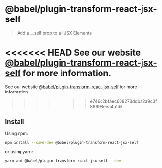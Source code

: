 # @babel/plugin-transform-react-jsx-self

> Add a __self prop to all JSX Elements

<<<<<<< HEAD
See our website [@babel/plugin-transform-react-jsx-self](https://babeljs.io/docs/en/next/babel-plugin-transform-react-jsx-self.html) for more information.
=======
See our website [@babel/plugin-transform-react-jsx-self](https://babeljs.io/docs/en/babel-plugin-transform-react-jsx-self) for more information.
>>>>>>> e746c2bfaec608273ddba2a9c3f88698eea4a1d6

## Install

Using npm:

```sh
npm install --save-dev @babel/plugin-transform-react-jsx-self
```

or using yarn:

```sh
yarn add @babel/plugin-transform-react-jsx-self --dev
```
